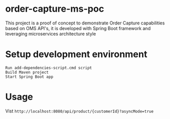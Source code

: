 # order-capture-ms-poc
This project is a proof of concept to demonstrate Order Capture capabilities based on OMS API's, it is developed with Spring Boot framework and leveraging microservices architecture style

# Setup development environment
```
Run add-dependencies-script.cmd script
Build Maven project
Start Spring Boot app
```
# Usage
Vist `http://localhost:8080/api/product/{customerId}?asyncMode=true`